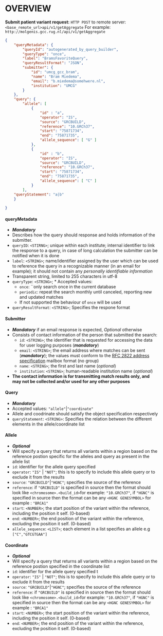 # OVERVIEW

**Submit patient variant request:**
`HTTP POST` to remote server: `<base_remote_url>api/v1/getAggregate`
For example: `http://molgenis.gcc.rug.nl/api/v1/getAggregate`

```json
{
    "queryMetadata": {
        "queryId": "autogenerated_by_query_builder",
        "queryType": "once",
        "label": "BramsFavoriteQuery",
        "queryResultFormat": "JSON",
        "submitter": {
            "id": "umcg_gcc_bram",
            "name": "Bram Miedema",
            "email": "b.miedema@somehwere.nl",
            "institution": "UMCG"
        }
    },
    "query": {
        "allele": [
            {
                "id" : "a",
                "operator": "IS",
                "source": "GRCBUILD",
                "reference": "10.GRCh37",
                "start": "75871734",
                "end": "75871735",
                "allele_sequence": [ "G" ]
            },
            {
                "id" : "b",
                "operator": "IS",
                "source": "GRCBUILD",
                "reference": "10.GRCh37",
                "start": "75871734",
                "end": "75871735",
                "allele_sequence": [ "C" ]
            }
        ],
    "queryStatement": "a|b"
    }
   
}
```
#### queryMetadata 
* ***Mandatory***
* Describes how the query should response and holds information of the submitter.
* `queryID`: `<STIRNG>`; unique within each institute; internal identifier to link the response to a query, in case of long calculation the submitter can be notified when it is done
* `label`: `<STRING>`; name/identifier assigned by the user which can be used to reference the query in a recognizable manner (in an email for example); it should not contain any *personally identifiable information*
* Transparent string, limited to 255 characters in utf-8
* `queryType`: `<STRING>`; * Accepted values:
  * `once`: ``only search once in the current database
  * `periodic`: repeat the search monthly until canceled, reporting new and updated matches
  * If not supported the behaviour of `once` will be used 
* `queryResultFormat`: `<STRING>`; Specifies the respone format

#### Submitter
* ***Mandatory*** if an email response is expected, *Optional* otherwise
* Consists of contact information of the person that submitted the search:
  * `id`: `<STRING>`; the identifier that is requested for accessing the data for user logging purposes (***mandatory***) 
  * `email`: `<STRING>`; the email address where matches can be sent (***mandatory***); the values must conform to the [RFC 2822 address specification](http://tools.ietf.org/html/rfc2822#section-3.4) mailbox format (no group)
  * `name`: `<STRING>`;  the first and last name (*optional*)
  * `institution`: `<STRING>`; human-readable institution name (*optional*)
* **The contact information is for transmitting match results only, and may not be collected and/or used for any other purposes**

#### Query
* ***Mandatory***
* Accepted values: `"allele"`|`"coordinate"`
* Allele and coodrinate should satisfy the object specification respectively
* `queryStatement`: `<STRING>`: Specifies the relation between the different elements in the allele/coordinate list

#### Allele
* ***Optional***
* Will specify a query that returns all variants within a region based on the reference postion specific for the alleles and query as present in the allele list
* `id`: identifier for the allele query specified
* `operator`: `"IS"` | `"NOT"`; this is to specify to include this allele query or to exclude it from the results
* `source`: `"GRCBUILD"`|`"HGNC"`; specifies the source of the reference 
* `reference`: if `"GRCBUILD"` is specified in source then the format should look like `<chromosome>.<build_id>`for example: `"10.GRCh37"`, if `"HGNC"` is specified in source then the format can be any `<HGNC GENESYMBOL>` for example : `"BRCA1"`   
* `start`: `<NUMBER>`; the start position of the variant within the reference, including the position it self. (0-based)
* `end`: `<NUMBER>`; the end position of the variant within the reference, excluding the position it self. (0-based)
* `allele_sequence`: `<LIST>`; each element in a list specifies an allele e.g `["C","GTCGTGAA"]`

#### Coordinate
* ***Optional***
* Will specify a  query that returns all variants within a region based on the reference postion specified in the coordinate list
* `id`: identifier for the allele query specified t
* `operator`: `"IS"` | `"NOT"`; this is to specify to include this allele query or to exclude it from the results
* `source`: `"GRCBUILD"`|`"HGNC"`; specifies the source of the reference 
* `reference`: if `"GRCBUILD"` is specified in source then the format should look like `<chromosome>.<build_id>`for example: `"10.GRCh37"`, if `"HGNC"` is specified in source then the format can be any `<HGNC GENESYMBOL>` for example : `"BRCA1"`   
* `start`: `<NUMBER>`; the start position of the variant within the reference, including the position it self. (0-based)
* `end`: `<NUMBER>`; the end position of the variant within the reference, excluding the position it self. (0-based)
